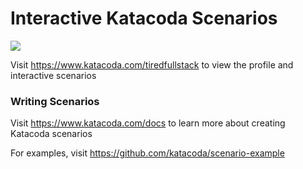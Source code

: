 # Interactive Katacoda Scenarios

[![](http://shields.katacoda.com/katacoda/tiredfullstack/count.svg)](https://www.katacoda.com/tiredfullstack "Get your profile on Katacoda.com")

Visit https://www.katacoda.com/tiredfullstack to view the profile and interactive scenarios

### Writing Scenarios
Visit https://www.katacoda.com/docs to learn more about creating Katacoda scenarios

For examples, visit https://github.com/katacoda/scenario-example
